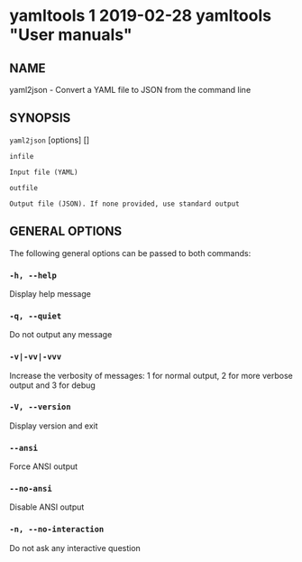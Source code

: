 yamltools 1 2019-02-28 yamltools "User manuals"
================

## NAME

yaml2json - Convert a YAML file to JSON from the command line


## SYNOPSIS

`yaml2json` [options] <infile> [<outfile>]


`infile`

    Input file (YAML)


`outfile`

    Output file (JSON). If none provided, use standard output

## GENERAL OPTIONS

The following general options can be passed to both commands:

### `-h, --help`

Display help message

### `-q, --quiet`

Do not output any message

### `-v|-vv|-vvv`

Increase the verbosity of messages: 1 for normal output, 2 for more verbose output and 3 for debug

### `-V, --version`

Display version and exit

### `--ansi`

Force ANSI output

### `--no-ansi`

Disable ANSI output

### `-n, --no-interaction`

Do not ask any interactive question
